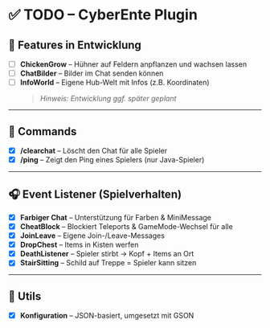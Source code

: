 # ✅ TODO – CyberEnte Plugin

## 🐣 Features in Entwicklung

- [ ] **ChickenGrow** – Hühner auf Feldern anpflanzen und wachsen lassen
- [ ] **ChatBilder** – Bilder im Chat senden können
- [ ] **InfoWorld** – Eigene Hub-Welt mit Infos (z.B. Koordinaten)
  > *Hinweis: Entwicklung ggf. später geplant*

---

## 💬 Commands

- [x] **/clearchat** – Löscht den Chat für alle Spieler
- [x] **/ping** – Zeigt den Ping eines Spielers (nur Java-Spieler)

---

## 🎧 Event Listener (Spielverhalten)

- [x] **Farbiger Chat** – Unterstützung für Farben & MiniMessage
- [x] **CheatBlock** – Blockiert Teleports & GameMode-Wechsel für alle
- [x] **JoinLeave** – Eigene Join-/Leave-Messages
- [x] **DropChest** – Items in Kisten werfen
- [x] **DeathListener** – Spieler stirbt → Kopf + Items an Ort
- [x] **StairSitting** – Schild auf Treppe = Spieler kann sitzen

---

## 🔧 Utils

- [x] **Konfiguration** – JSON-basiert, umgesetzt mit GSON
